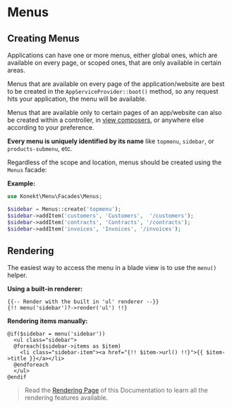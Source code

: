 # Menus

## Creating Menus

Applications can have one or more menus, either global ones, which are available on every page, or scoped ones, that
are only available in certain areas.

Menus that are available on every page of the application/website are best to be created in the
`AppServiceProvider::boot()` method, so any request hits your application, the menu will be available.

Menus that are available only to certain pages of an app/website can also be created within a controller, in
[view composers](https://laravel.com/docs/11.x/views#view-composers), or anywhere else according to your preference.

**Every menu is uniquely identified by its name** like `topmenu`, `sidebar`, or `products-submenu`, etc.

Regardless of the scope and location, menus should be created using the `Menus` facade:

**Example:**

```php
use Konekt\Menu\Facades\Menus;

$sidebar = Menus::create('topmenu');
$sidebar->addItem('customers', 'Customers',  '/customers');
$sidebar->addItem('contracts', 'Contracts', '/contracts');
$sidebar->addItem('invoices', 'Invoices', '/invoices');
```

## Rendering

The easiest way to access the menu in a blade view is to use the `menu()` helper.

**Using a built-in renderer:**

```blade
{{-- Render with the built in 'ul' renderer --}}
{!! menu('sidebar')?->render('ul') !!}
```

**Rendering items manually:**

```blade
@if($sidebar = menu('sidebar'))
  <ul class="sidebar">
  @foreach($sidebar->items as $item)
    <li class="sidebar-item"><a href="{!! $item->url() !!}">{{ $item->title }}</a></li>    
  @endforeach
  </ul>
@endif
```

> Read the [Rendering Page](rendering.md) of this Documentation to learn all the rendering features available.


